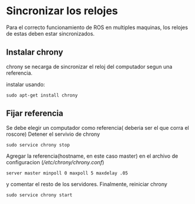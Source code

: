 # Sincronizar los relojes
Para el correcto funcionamiento de ROS en multiples maquinas, los relojes de estas deben estar sincronizados.

## Instalar chrony
chrony se necarga de sincronizar el reloj del computador segun una referencia.

instalar usando:
```
sudo apt-get install chrony
```

## Fijar referencia
Se debe elegir un computador como referencia( deberia ser el que corra el roscore)
Detener el servivio de chrony
```
sudo service chrony stop
```
Agregar la referencia(hostname, en este caso master) en el archivo de configuracion (*/etc/chrony/chrony.conf*)
```
server master minpoll 0 maxpoll 5 maxdelay .05
```
y comentar el resto de los servidores.
Finalmente, reiniciar chrony
```
sudo service chrony start
```
